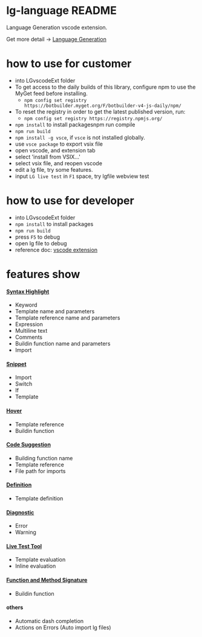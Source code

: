 # lg-language README

Language Generation vscode extension. 

Get more detail -> [Language Generation](https://github.com/microsoft/BotBuilder-Samples/tree/master/experimental/language-generation)

# how to use for customer
- into LGvscodeExt folder
- To get access to the daily builds of this library, configure npm to use the MyGet feed before installing.
    - `npm config set registry https://botbuilder.myget.org/F/botbuilder-v4-js-daily/npm/`
- To reset the registry in order to get the latest published version, run:
    - `npm config set registry https://registry.npmjs.org/`
- `npm install` to install packagesnpm run compile
- `npm run build`
- `npm install -g vsce`, if `vsce` is not installed globally.
- use `vsce package` to export vsix file
- open vscode, and extension tab
- select 'install from VSIX...'
- select vsix file, and reopen vscode
- edit a lg file, try some features.
- input `LG live test` in `F1` space, try lgfile webview test

# how to use for developer
- into LGvscodeExt folder
- `npm install` to install packages
- `npm run build`
- press `F5` to debug
- open lg file to debug
- reference doc: [vscode extension](https://code.visualstudio.com/api/language-extensions/overview)

# features show
#### [Syntax Highlight](https://code.visualstudio.com/api/language-extensions/syntax-highlight-guide)
- Keyword
- Template name and parameters
- Template reference name and parameters
- Expression
- Multiline text
- Comments
- Buildin function name and parameters
- Import

#### [Snippet](https://code.visualstudio.com/api/language-extensions/snippet-guide)
- Import
- Switch
- If
- Template

#### [Hover](https://code.visualstudio.com/api/language-extensions/programmatic-language-features#show-hovers)
- Template reference
- Buildin function

#### [Code Suggestion](https://code.visualstudio.com/api/language-extensions/programmatic-language-features#show-code-completion-proposals)
- Building function name
- Template reference
- File path for imports

#### [Definition](https://code.visualstudio.com/api/language-extensions/programmatic-language-features#show-definitions-of-a-symbol)
- Template definition

#### [Diagnostic](https://code.visualstudio.com/api/language-extensions/programmatic-language-features#provide-diagnostics)
- Error
- Warning

#### [Live Test Tool](https://code.visualstudio.com/api/extension-guides/webview)
- Template evaluation
- Inline evaluation

#### [Function and Method Signature](https://code.visualstudio.com/api/language-extensions/programmatic-language-features#help-with-function-and-method-signatures)
- Buildin function

#### others
- Automatic dash completion
- Actions on Errors (Auto import lg files)
